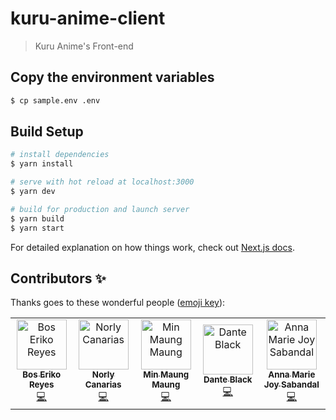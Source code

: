 # kuru-anime-client

> Kuru Anime's Front-end

## Copy the environment variables
``` bash
$ cp sample.env .env
```

## Build Setup

``` bash
# install dependencies
$ yarn install

# serve with hot reload at localhost:3000
$ yarn dev

# build for production and launch server
$ yarn build
$ yarn start
```

For detailed explanation on how things work, check out [Next.js docs](https://nextjs.org).

## Contributors ✨

Thanks goes to these wonderful people ([emoji key](https://allcontributors.org/docs/en/emoji-key)):

<!-- ALL-CONTRIBUTORS-LIST:START - Do not remove or modify this section -->
<!-- prettier-ignore -->
<table>
  <tr>
    <td align="center"><a href="https://github.com/BosEriko"><img src="https://github.com/boseriko.png?size=200" width="80px;" alt="Bos Eriko Reyes"/><br /><sub><b>Bos Eriko Reyes</b></sub></a><br /><a href="https://github.com/kuru-project/main-website-client/commits?author=BosEriko" title="Code">💻</a></td>
    <td align="center"><a href="https://github.com/lyc4n"><img src="https://github.com/lyc4n.png?size=200" width="80px;" alt="Norly Canarias"/><br /><sub><b>Norly Canarias</b></sub></a><br /><a href="https://github.com/kuru-project/main-website-client/commits?author=lyc4n" title="Code">💻</a></td>
    <td align="center"><a href="https://github.com/NeonNature"><img src="https://github.com/NeonNature.png?size=200" width="80px;" alt="Min Maung Maung"/><br /><sub><b>Min Maung Maung</b></sub></a><br /><a href="https://github.com/kuru-project/main-website-client/commits?author=NeonNature" title="Code">💻</a></td>
    <td align="center"><a href="https://github.com/Dante-Black"><img src="https://github.com/Dante-Black.png?size=200" width="80px;" alt="Dante Black"/><br /><sub><b>Dante Black</b></sub></a><br /><a href="https://github.com/kuru-project/main-website-client/commits?author=Dante-Black" title="Code">💻</a></td>
    <td align="center"><a href="https://github.com/ajsabandal"><img src="https://github.com/ajsabandal.png?size=200" width="80px;" alt="Anna Marie Joy Sabandal"/><br /><sub><b>Anna Marie Joy Sabandal</b></sub></a><br /><a href="https://github.com/kuru-project/main-website-client/commits?author=ajsabandal" title="Code">💻</a></td>
  </tr>
</table>
<!-- ALL-CONTRIBUTORS-LIST:END -->
